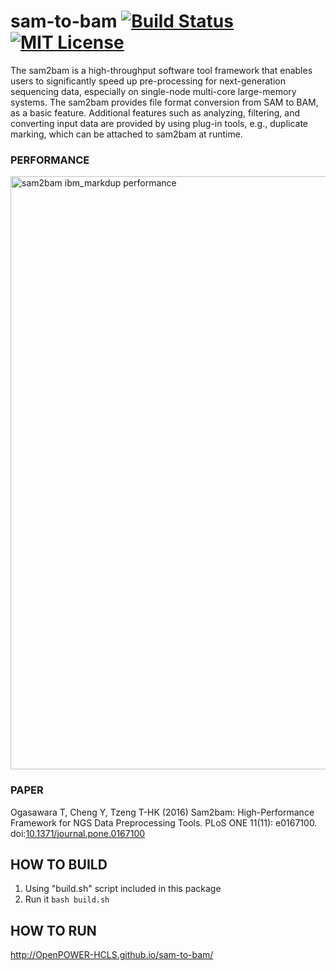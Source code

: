 # sam-to-bam [![Build Status](https://travis-ci.org/t-ogasawara/sam-to-bam.svg?branch=master)](https://travis-ci.org/t-ogasawara/sam-to-bam) [![MIT License](http://img.shields.io/badge/license-MIT-blue.svg?style=flat)](LICENSE)
The sam2bam is a high-throughput software tool framework that enables users to significantly speed up pre-processing for next-generation sequencing data, especially on single-node multi-core large-memory systems. The sam2bam provides file format conversion from SAM to BAM, as a basic feature. Additional features such as analyzing, filtering, and converting input data are provided by using plug-in tools, e.g., duplicate marking, which can be attached to sam2bam at runtime.

### PERFORMANCE

<img src="https://raw.githubusercontent.com/t-ogasawara/sam-to-bam/gh-pages/sam2bam_perf2.png" alt="sam2bam ibm_markdup performance" title="sam2bam ibm_markdup performance" width="949px">

### PAPER
Ogasawara T, Cheng Y, Tzeng T-HK (2016) Sam2bam: High-Performance Framework for NGS Data Preprocessing Tools. PLoS ONE 11(11): e0167100. doi:[10.1371/journal.pone.0167100](http://dx.doi.org/10.1371/journal.pone.0167100)

## HOW TO BUILD
1. Using "build.sh" script included in this package
2. Run it
   `bash build.sh`

## HOW TO RUN
http://OpenPOWER-HCLS.github.io/sam-to-bam/

